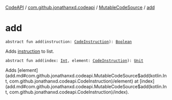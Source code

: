 [CodeAPI](../../index.md) / [com.github.jonathanxd.codeapi](../index.md) / [MutableCodeSource](index.md) / [add](.)

# add

`abstract fun add(instruction: `[`CodeInstruction`](../-code-instruction.md)`): `[`Boolean`](https://kotlinlang.org/api/latest/jvm/stdlib/kotlin/-boolean/index.html)

Adds [instruction](add.md#com.github.jonathanxd.codeapi.MutableCodeSource$add(com.github.jonathanxd.codeapi.CodeInstruction)/instruction) to list.

`abstract fun add(index: `[`Int`](https://kotlinlang.org/api/latest/jvm/stdlib/kotlin/-int/index.html)`, element: `[`CodeInstruction`](../-code-instruction.md)`): `[`Unit`](https://kotlinlang.org/api/latest/jvm/stdlib/kotlin/-unit/index.html)

Adds [element](add.md#com.github.jonathanxd.codeapi.MutableCodeSource$add(kotlin.Int, com.github.jonathanxd.codeapi.CodeInstruction)/element) at [index](add.md#com.github.jonathanxd.codeapi.MutableCodeSource$add(kotlin.Int, com.github.jonathanxd.codeapi.CodeInstruction)/index).

